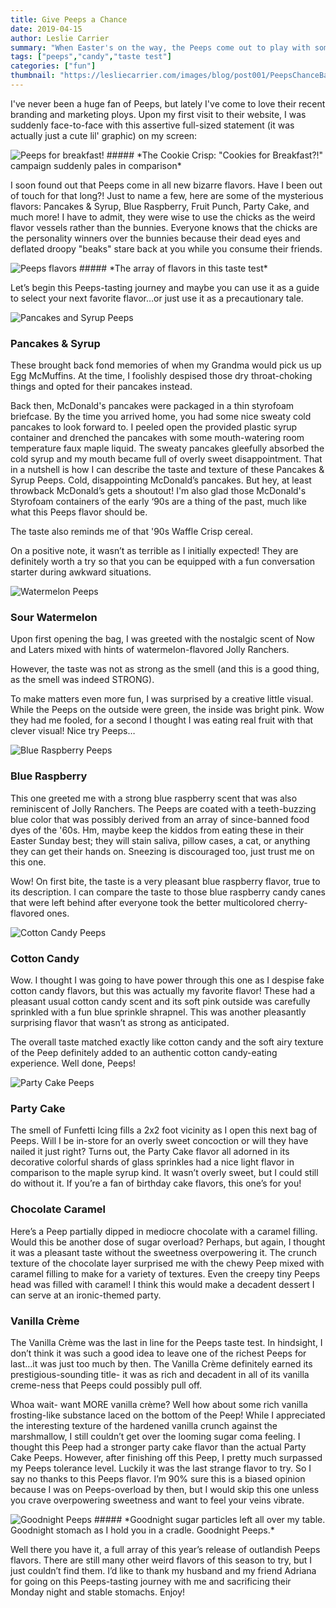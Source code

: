 ```yaml
---
title: Give Peeps a Chance
date: 2019-04-15
author: Leslie Carrier
summary: "When Easter's on the way, the Peeps come out to play with some...questionable flavors. Fortunately for you, I put these to the test so you don't have to!"
tags: ["peeps","candy","taste test"] 
categories: ["fun"]
thumbnail: "https://lesliecarrier.com/images/blog/post001/PeepsChanceBanner.jpg"
---
```



I've never been a huge fan of Peeps, but lately I've come to love their recent branding and marketing ploys. Upon my first visit to their website, I was suddenly face-to-face with this assertive full-sized statement (it was actually just a cute lil' graphic) on my screen: 


<img src="https://lesliecarrier.com/images/blog/post001/PeepsBreakfast.jpg" class="img-responsive img-centered" alt="Peeps for breakfast!">
##### *The Cookie Crisp: "Cookies for Breakfast?!" campaign suddenly pales in comparison*

I soon found out that Peeps come in all new bizarre flavors. Have I been out of touch for that long?! Just to name a few, here are some of the mysterious flavors: Pancakes & Syrup, Blue Raspberry, Fruit Punch, Party Cake, and much more! I have to admit, they were wise to use the chicks as the weird flavor vessels rather than the bunnies. Everyone knows that the chicks are the personality winners over the bunnies because their dead eyes and deflated droopy "beaks" stare back at you while you consume their friends.

<img src="https://lesliecarrier.com/images/blog/post001/PeepsDisplay2.jpg" class="img-responsive img-centered" alt="Peeps flavors">
##### *The array of flavors in this taste test*

Let’s begin this Peeps-tasting journey and maybe you can use it as a guide to select your next favorite flavor…or just use it as a precautionary tale.

<img src="https://lesliecarrier.com/images/blog/post001/maple.png" class="img-responsive img-centered" alt="Pancakes and Syrup Peeps">

### Pancakes & Syrup

These brought back fond memories of when my Grandma would pick us up Egg McMuffins. At the time, I foolishly despised those dry throat-choking things and opted for their pancakes instead.

Back then, McDonald's pancakes were packaged in a thin styrofoam briefcase. By the time you arrived home, you had some nice sweaty cold pancakes to look forward to. I peeled open the provided plastic syrup container and drenched the pancakes with some mouth-watering room temperature faux maple liquid. The sweaty pancakes gleefully absorbed the cold syrup and my mouth became full of overly sweet disappointment. That in a nutshell is how I can describe the taste and texture of these Pancakes & Syrup Peeps. Cold, disappointing McDonald’s pancakes. But hey, at least throwback McDonald’s gets a shoutout! I'm also glad those McDonald's Styrofoam containers of the early ‘90s are a thing of the past, much like what this Peeps flavor should be. 

The taste also reminds me of that '90s Waffle Crisp cereal.

On a positive note, it wasn’t as terrible as I initially expected! They are definitely worth a try so that you can be equipped with a fun conversation starter during awkward situations.

<img src="https://lesliecarrier.com/images/blog/post001/watermelon.png" class="img-responsive img-centered" alt="Watermelon Peeps">

### Sour Watermelon

Upon first opening the bag, I was greeted with the nostalgic scent of Now and Laters mixed with hints of watermelon-flavored Jolly Ranchers.

However, the taste was not as strong as the smell (and this is a good thing, as the smell was indeed STRONG).

To make matters even more fun, I was surprised by a creative little visual. While the Peeps on the outside were green, the inside was bright pink. Wow they had me fooled, for a second I thought I was eating real fruit with that clever visual! Nice try Peeps…

<img src="https://lesliecarrier.com/images/blog/post001/blue.png" class="img-responsive img-centered" alt="Blue Raspberry Peeps">

### Blue Raspberry

This one greeted me with a strong blue raspberry scent that was also reminiscent of Jolly Ranchers. The Peeps are coated with a teeth-buzzing blue color that was possibly derived from an array of since-banned food dyes of the '60s. Hm, maybe keep the kiddos from eating these in their Easter Sunday best; they will stain saliva, pillow cases, a cat, or anything they can get their hands on. Sneezing is discouraged too, just trust me on this one.

Wow! On first bite, the taste is a very pleasant blue raspberry flavor, true to its description. I can compare the taste to those blue raspberry candy canes that were left behind after everyone took the better multicolored cherry-flavored ones.

<img src="https://lesliecarrier.com/images/blog/post001/cottoncandy.png" class="img-responsive img-centered" alt="Cotton Candy Peeps">

### Cotton Candy

Wow. I thought I was going to have power through this one as I despise fake cotton candy flavors, but this was actually my favorite flavor! These had a pleasant usual cotton candy scent and its soft pink outside was carefully sprinkled with a fun blue sprinkle shrapnel. This was another pleasantly surprising flavor that wasn’t as strong as anticipated.

The overall taste matched exactly like cotton candy and the soft airy texture of the Peep definitely added to an authentic cotton candy-eating experience. Well done, Peeps!

<img src="https://lesliecarrier.com/images/blog/post001/partycake.png" class="img-responsive img-centered" alt="Party Cake Peeps">

### Party Cake

The smell of Funfetti Icing fills a 2x2 foot vicinity as I open this next bag of Peeps. Will I be in-store for an overly sweet concoction or will they have nailed it just right? Turns out, the Party Cake flavor all adorned in its decorative colorful shards of glass sprinkles had a nice light flavor in comparison to the maple syrup kind. It wasn’t overly sweet, but I could still do without it. If you’re a fan of birthday cake flavors, this one’s for you!

### Chocolate Caramel

Here’s a Peep partially dipped in mediocre chocolate with a caramel filling. Would this be another dose of sugar overload? Perhaps, but again, I thought it was a pleasant taste without the sweetness overpowering it. The crunch texture of the chocolate layer surprised me with the chewy Peep mixed with caramel filling to make for a variety of textures. Even the creepy tiny Peeps head was filled with caramel! I think this would make a decadent dessert I can serve at an ironic-themed party.

### Vanilla Crème

The Vanilla Crème was the last in line for the Peeps taste test. In hindsight, I don’t think it was such a good idea to leave one of the richest Peeps for last…it was just too much by then. The Vanilla Crème definitely earned its prestigious-sounding title- it was as rich and decadent in all of its vanilla creme-ness that Peeps could possibly pull off. 

Whoa wait- want MORE vanilla crème? Well how about some rich vanilla frosting-like substance laced on the bottom of the Peep! While I appreciated the interesting texture of the hardened vanilla crunch against the marshmallow, I still couldn’t get over the looming sugar coma feeling. I thought this Peep had a stronger party cake flavor than the actual Party Cake Peeps. However, after finishing off this Peep, I pretty much surpassed my Peeps tolerance level. Luckily it was the last strange flavor to try. So I say no thanks to this Peeps flavor. I’m 90% sure this is a biased opinion because I was on Peeps-overload by then, but I would skip this one unless you crave overpowering sweetness and want to feel your veins vibrate.

<img src="https://lesliecarrier.com/images/blog/post001/samplepeeps.jpg" class="img-responsive img-centered" alt="Goodnight Peeps">
##### *Goodnight sugar particles left all over my table. Goodnight stomach as I hold you in a cradle. Goodnight Peeps.*

Well there you have it, a full array of this year’s release of outlandish Peeps flavors. There are still many other weird flavors of this season to try, but I just couldn’t find them. I’d like to thank my husband and my friend Adriana for going on this Peeps-tasting journey with me and sacrificing their Monday night and stable stomachs. Enjoy!